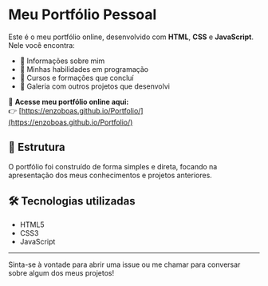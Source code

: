 # Meu Portfólio Pessoal

Este é o meu portfólio online, desenvolvido com **HTML**, **CSS** e **JavaScript**. Nele você encontra:

- 📌 Informações sobre mim
- 🧠 Minhas habilidades em programação
- 📜 Cursos e formações que concluí
- 💼 Galeria com outros projetos que desenvolvi

🔗 **Acesse meu portfólio online aqui:**  
👉 [https://enzoboas.github.io/Portfolio/](https://enzoboas.github.io/Portfolio/)

## 📁 Estrutura

O portfólio foi construído de forma simples e direta, focando na apresentação dos meus conhecimentos e projetos anteriores.

## 🛠️ Tecnologias utilizadas

- HTML5
- CSS3
- JavaScript

---

Sinta-se à vontade para abrir uma issue ou me chamar para conversar sobre algum dos meus projetos!
